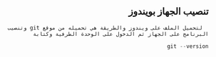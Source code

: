 
<div dir = "rtl">


## تنصيب الجهاز بويندوز 
      لتحميل الملف على ويندوز والطريقة هي تحميله من موقع git وتنصيب البرنامج على الجهاز ثم الدخول على الوحدة الطرفية وكتابة
 ```c#
 git --version
 
 ```
</div>
